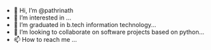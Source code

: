 - 👋 Hi, I’m @pathrinath
- 👀 I’m interested in ...
- 🌱 I’m graduated in b.tech information technology...
- 💞️ I’m looking to collaborate on  software projects based on python...
- 📫 How to reach me ...

<!---
pathrinath/pathrinath is a ✨ special ✨ repository because its `README.md` (this file) appears on your GitHub profile.
You can click the Preview link to take a look at your changes.
--->
